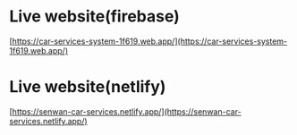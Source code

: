 # Live website(firebase)
[https://car-services-system-1f619.web.app/](https://car-services-system-1f619.web.app/)

# Live website(netlify)
[https://senwan-car-services.netlify.app/](https://senwan-car-services.netlify.app/)
